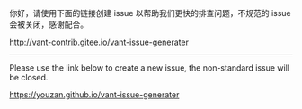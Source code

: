你好，请使用下面的链接创建 issue 以帮助我们更快的排查问题，不规范的 issue 会被关闭，感谢配合。

http://vant-contrib.gitee.io/vant-issue-generater

---

Please use the link below to create a new issue, the non-standard issue will be closed.

https://youzan.github.io/vant-issue-generater
